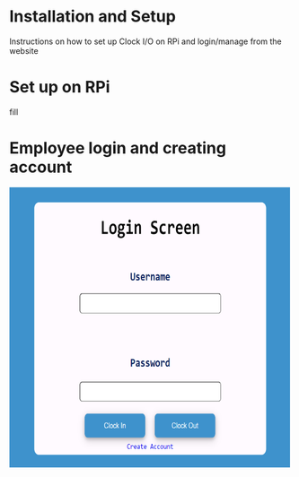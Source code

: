 # Installation and Setup
Instructions on how to set up Clock I/O on RPi and login/manage from the website
# Set up on RPi
fill

# Employee login and creating account


<img src="https://github.com/Chummy2/web-api/blob/main/img/login.png" height="500px" width="500px">


